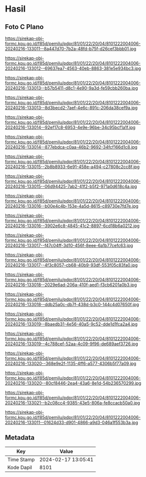 # Hasil

## Foto C Plano

https://sirekap-obj-formc.kpu.go.id/f85d/pemilu/pdpr/81/01/22/20/04/8101222004006-20240216-133011--8a447d70-7b2a-48fd-b75f-d26cef3bbb01.jpg

https://sirekap-obj-formc.kpu.go.id/f85d/pemilu/pdpr/81/01/22/20/04/8101222004006-20240216-133012--69637ea7-4563-40eb-8863-381e5e934bc3.jpg

https://sirekap-obj-formc.kpu.go.id/f85d/pemilu/pdpr/81/01/22/20/04/8101222004006-20240216-133013--b57b5411-d8c1-4e90-9a3d-fe59cbb260ba.jpg

https://sirekap-obj-formc.kpu.go.id/f85d/pemilu/pdpr/81/01/22/20/04/8101222004006-20240216-133013--8d3becd2-7aef-4e6c-891c-206da38cef9a.jpg

https://sirekap-obj-formc.kpu.go.id/f85d/pemilu/pdpr/81/01/22/20/04/8101222004006-20240216-133014--92ef17c8-6953-4e9e-96be-34c95bcf1a1f.jpg

https://sirekap-obj-formc.kpu.go.id/f85d/pemilu/pdpr/81/01/22/20/04/8101222004006-20240216-133014--877ebdca-c0aa-46b2-9692-34fcf166d1c8.jpg

https://sirekap-obj-formc.kpu.go.id/f85d/pemilu/pdpr/81/01/22/20/04/8101222004006-20240216-133015--2b8b8933-6e91-458e-a494-c27808c2cc8f.jpg

https://sirekap-obj-formc.kpu.go.id/f85d/pemilu/pdpr/81/01/22/20/04/8101222004006-20240216-133015--06d94425-7ab2-41f2-b5f2-971a0d618c4a.jpg

https://sirekap-obj-formc.kpu.go.id/f85d/pemilu/pdpr/81/01/22/20/04/8101222004006-20240216-133016--b00e4c4b-153e-4a5d-8615-c89730e7fd7e.jpg

https://sirekap-obj-formc.kpu.go.id/f85d/pemilu/pdpr/81/01/22/20/04/8101222004006-20240216-133016--3902e6c8-4845-41c2-8897-6cd18b6a0212.jpg

https://sirekap-obj-formc.kpu.go.id/f85d/pemilu/pdpr/81/01/22/20/04/8101222004006-20240216-133017--f47c04ff-3d10-456f-8eee-6a1b77cefc63.jpg

https://sirekap-obj-formc.kpu.go.id/f85d/pemilu/pdpr/81/01/22/20/04/8101222004006-20240216-133017--4f3c8057-cb68-40b9-93df-553f05c83fa0.jpg

https://sirekap-obj-formc.kpu.go.id/f85d/pemilu/pdpr/81/01/22/20/04/8101222004006-20240216-133018--2029e6ad-206a-410f-aed1-f3cb6201a0b3.jpg

https://sirekap-obj-formc.kpu.go.id/f85d/pemilu/pdpr/81/01/22/20/04/8101222004006-20240216-133018--ddb25a0c-db7f-438d-b3c0-144c4d07650f.jpg

https://sirekap-obj-formc.kpu.go.id/f85d/pemilu/pdpr/81/01/22/20/04/8101222004006-20240216-133019--8baedb31-4e56-40a5-9c52-dde1d1fca2a4.jpg

https://sirekap-obj-formc.kpu.go.id/f85d/pemilu/pdpr/81/01/22/20/04/8101222004006-20240216-133019--4c788cef-52aa-4c09-9f96-de689aef3726.jpg

https://sirekap-obj-formc.kpu.go.id/f85d/pemilu/pdpr/81/01/22/20/04/8101222004006-20240216-133020--368e9e2f-1135-4ff6-a577-4306b5f77a09.jpg

https://sirekap-obj-formc.kpu.go.id/f85d/pemilu/pdpr/81/01/22/20/04/8101222004006-20240216-133020--80cf8446-2ea4-43a6-8e1d-54b236570299.jpg

https://sirekap-obj-formc.kpu.go.id/f85d/pemilu/pdpr/81/01/22/20/04/8101222004006-20240216-133021--b2c08cc4-9385-43e5-806a-fe8ccacb50a0.jpg

https://sirekap-obj-formc.kpu.go.id/f85d/pemilu/pdpr/81/01/22/20/04/8101222004006-20240216-133011--01624d33-d901-4866-a9d3-046a1f553b3a.jpg


## Metadata

| Key        | Value               |
| ---------- | ------------------- |
| Time Stamp | 2024-02-17 13:05:41 |
| Kode Dapil | 8101                |



